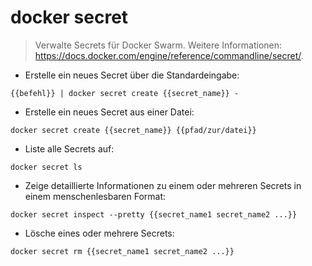 # docker secret

> Verwalte Secrets für Docker Swarm.
> Weitere Informationen: <https://docs.docker.com/engine/reference/commandline/secret/>.

- Erstelle ein neues Secret über die Standardeingabe:

`{{befehl}} | docker secret create {{secret_name}} -`

- Erstelle ein neues Secret aus einer Datei:

`docker secret create {{secret_name}} {{pfad/zur/datei}}`

- Liste alle Secrets auf:

`docker secret ls`

- Zeige detaillierte Informationen zu einem oder mehreren Secrets in einem menschenlesbaren Format:

`docker secret inspect --pretty {{secret_name1 secret_name2 ...}}`

- Lösche eines oder mehrere Secrets:

`docker secret rm {{secret_name1 secret_name2 ...}}`
